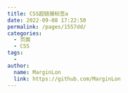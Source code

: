 ```yaml
---
title: CSS超链接标签a
date: 2022-09-08 17:22:50
permalink: /pages/1557dd/
categories:
  - 页面
  - CSS
tags:
  - 
author: 
  name: MarginLon
  link: https://github.com/MarginLon
---
```

